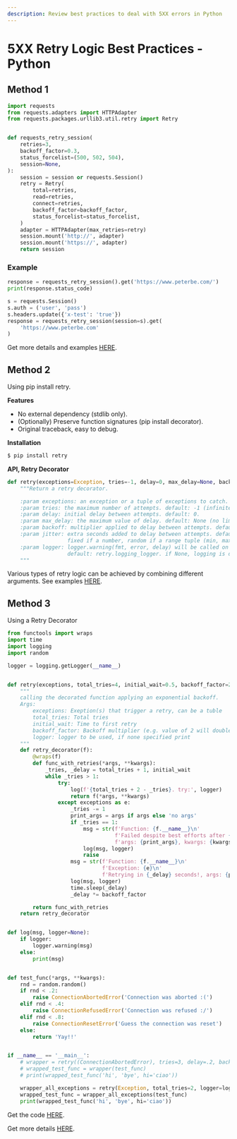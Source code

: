 ```yaml
---
description: Review best practices to deal with 5XX errors in Python
---
```


# 5XX Retry Logic Best Practices - Python

## Method 1

```python
import requests
from requests.adapters import HTTPAdapter
from requests.packages.urllib3.util.retry import Retry


def requests_retry_session(
    retries=3,
    backoff_factor=0.3,
    status_forcelist=(500, 502, 504),
    session=None,
):
    session = session or requests.Session()
    retry = Retry(
        total=retries,
        read=retries,
        connect=retries,
        backoff_factor=backoff_factor,
        status_forcelist=status_forcelist,
    )
    adapter = HTTPAdapter(max_retries=retry)
    session.mount('http://', adapter)
    session.mount('https://', adapter)
    return session
```

### Example

```python
response = requests_retry_session().get('https://www.peterbe.com/')
print(response.status_code)

s = requests.Session()
s.auth = ('user', 'pass')
s.headers.update({'x-test': 'true'})
response = requests_retry_session(session=s).get(
    'https://www.peterbe.com'
)
```

Get more details and examples [HERE](https://www.peterbe.com/plog/best-practice-with-retries-with-requests).

## **Method 2**

Using pip install retry.

**Features**

* No external dependency (stdlib only).
* (Optionally) Preserve function signatures (pip install decorator).
* Original traceback, easy to debug.

**Installation**

```python
$ pip install retry
```

**API, Retry Decorator**

```python
def retry(exceptions=Exception, tries=-1, delay=0, max_delay=None, backoff=1, jitter=0, logger=logging_logger):
    """Return a retry decorator.

    :param exceptions: an exception or a tuple of exceptions to catch. default: Exception.
    :param tries: the maximum number of attempts. default: -1 (infinite).
    :param delay: initial delay between attempts. default: 0.
    :param max_delay: the maximum value of delay. default: None (no limit).
    :param backoff: multiplier applied to delay between attempts. default: 1 (no backoff).
    :param jitter: extra seconds added to delay between attempts. default: 0.
                   fixed if a number, random if a range tuple (min, max)
    :param logger: logger.warning(fmt, error, delay) will be called on failed attempts.
                   default: retry.logging_logger. if None, logging is disabled.
    """
```

Various types of retry logic can be achieved by combining different arguments. See examples [HERE](https://pypi.org/project/retry/).

## Method 3

Using a Retry Decorator

```python
from functools import wraps
import time
import logging
import random

logger = logging.getLogger(__name__)


def retry(exceptions, total_tries=4, initial_wait=0.5, backoff_factor=2, logger=None):
    """
    calling the decorated function applying an exponential backoff.
    Args:
        exceptions: Exeption(s) that trigger a retry, can be a tuble
        total_tries: Total tries
        initial_wait: Time to first retry
        backoff_factor: Backoff multiplier (e.g. value of 2 will double the delay each retry).
        logger: logger to be used, if none specified print
    """
    def retry_decorator(f):
        @wraps(f)
        def func_with_retries(*args, **kwargs):
            _tries, _delay = total_tries + 1, initial_wait
            while _tries > 1:
                try:
                    log(f'{total_tries + 2 - _tries}. try:', logger)
                    return f(*args, **kwargs)
                except exceptions as e:
                    _tries -= 1
                    print_args = args if args else 'no args'
                    if _tries == 1:
                        msg = str(f'Function: {f.__name__}\n'
                                  f'Failed despite best efforts after {total_tries} tries.\n'
                                  f'args: {print_args}, kwargs: {kwargs}')
                        log(msg, logger)
                        raise
                    msg = str(f'Function: {f.__name__}\n'
                              f'Exception: {e}\n'
                              f'Retrying in {_delay} seconds!, args: {print_args}, kwargs: {kwargs}\n')
                    log(msg, logger)
                    time.sleep(_delay)
                    _delay *= backoff_factor

        return func_with_retries
    return retry_decorator


def log(msg, logger=None):
    if logger:
        logger.warning(msg)
    else:
        print(msg)


def test_func(*args, **kwargs):
    rnd = random.random()
    if rnd < .2:
        raise ConnectionAbortedError('Connection was aborted :(')
    elif rnd < .4:
        raise ConnectionRefusedError('Connection was refused :/')
    elif rnd < .8:
        raise ConnectionResetError('Guess the connection was reset')
    else:
        return 'Yay!!'


if __name__ == '__main__':
    # wrapper = retry((ConnectionAbortedError), tries=3, delay=.2, backoff=1, logger=logger)
    # wrapped_test_func = wrapper(test_func)
    # print(wrapped_test_func('hi', 'bye', hi='ciao'))

    wrapper_all_exceptions = retry(Exception, total_tries=2, logger=logger)
    wrapped_test_func = wrapper_all_exceptions(test_func)
    print(wrapped_test_func('hi', 'bye', hi='ciao'))
```

Get the code [HERE](https://gist.github.com/FBosler/be10229aba491a8c912e3a1543bbc74e).

Get more details [HERE](https://towardsdatascience.com/are-you-using-python-with-apis-learn-how-to-use-a-retry-decorator-27b6734c3e6).
